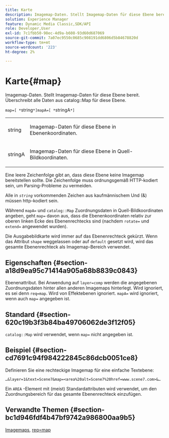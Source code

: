 ```yaml
---
title: Karte
description: Imagemap-Daten. Stellt Imagemap-Daten für diese Ebene bereit. Überschreibt alle Daten aus der Katalogzuordnung für diese Ebene.
solution: Experience Manager
feature: Dynamic Media Classic,SDK/API
role: Developer,User
exl-id: 7c1fbb50-98ec-4d9a-b608-93d60d687069
source-git-commit: 7a07ec9550c0685c908191dd6806d5b84678820d
workflow-type: tm+mt
source-wordcount: '223'
ht-degree: 2%

---
```


# Karte{#map}

Imagemap-Daten. Stellt Imagemap-Daten für diese Ebene bereit. Überschreibt alle Daten aus catalog::Map für diese Ebene.

`map=[ *`string`*]mapA=[ *`stringA`*]`

<table id="simpletable_2E32B25D5F6246A18A8AF817903877ED"> 
 <tr class="strow"> 
  <td class="stentry"> <p><span class="codeph"> <span class="varname"> string</span></span> </p></td> 
  <td class="stentry"> <p>Imagemap-Daten für diese Ebene in Ebenenkoordinaten. </p></td> 
 </tr> 
 <tr class="strow"> 
  <td class="stentry"> <p><span class="codeph"> <span class="varname"> stringA</span></span> </p></td> 
  <td class="stentry"> <p>Imagemap-Daten für diese Ebene in Quell-Bildkoordinaten. </p></td> 
 </tr> 
</table>

Eine leere Zeichenfolge gibt an, dass diese Ebene keine Imagemap bereitstellen sollte. Die Zeichenfolge muss ordnungsgemäß HTTP-kodiert sein, um Parsing-Probleme zu vermeiden.

Alle in *`string`* vorkommenden Zeichen aus kaufmännischem Und (&amp;) müssen http-kodiert sein.

Während `mapA=` und `catalog::Map` Zuordnungsdaten in Quell-Bildkoordinaten angeben, geht `map=` davon aus, dass die Ebenenkoordinaten relativ zur oberen linken Ecke des Ebenenrechtecks sind (nachdem `rotate=` und `extend=` angewendet wurden).

Die Ausgabebildkarte wird immer auf das Ebenenrechteck gekürzt. Wenn das Attribut `shape` weggelassen oder auf `default` gesetzt wird, wird das gesamte Ebenenrechteck als Imagemap-Bereich verwendet.

## Eigenschaften {#section-a18d9ea95c71414a905a68b8839c0843}

Ebenenattribut. Bei Anwendung auf `layer=comp` werden die angegebenen Zuordnungsdaten hinter allen anderen Imagemaps hinterlegt. Wird ignoriert, es sei denn `req=map`. Wird von Effektebenen ignoriert. `mapA=` wird ignoriert, wenn auch `map=` angegeben ist.

## Standard {#section-620c19b3f3b84ba49706062de3f12f05}

`catalog::Map` wird verwendet, wenn `map=` nicht angegeben ist.

## Beispiel {#section-cd7691c94f984222845c86dcb0051ce8}

Definieren Sie eine rechteckige Imagemap für eine einfache Textebene:

`…&layer=1&text=Scene7&map=<area%20alt=Scene7%20href=www.scene7.com>&…`

Ein `AREA` -Element mit (meist) Standardattributen wird verwendet, um den Zuordnungsbereich für das gesamte Ebenenrechteck einzufügen.

## Verwandte Themen {#section-bc1d946fdf4b47bf9742a986800aa9b5}

[Imagemaps](../../../../../is-api/http-ref/image-serving-api-ref/c-http-protocol-reference/c-syntax-and-features/r-image-maps.md#reference-ff7d1bac2a064104b0c508a81316fdab), [req=map](../../../../../is-api/http-ref/image-serving-api-ref/c-http-protocol-reference/c-command-reference/r-req/r-req.md#reference-907cdb4a97034db7ad94695f25552e76)
